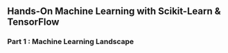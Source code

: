<h2> Hands-On Machine Learning with Scikit-Learn & TensorFlow </h2>

<h3> Part 1 : Machine Learning Landscape </h3>
